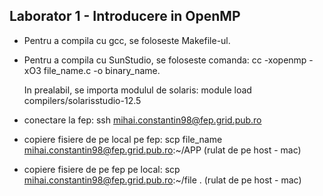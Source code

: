 ## Laborator 1 - Introducere in OpenMP

* Pentru a compila cu gcc, se foloseste Makefile-ul.

* Pentru a compila cu SunStudio, se foloseste comanda: cc -xopenmp -xO3 file_name.c -o binary_name. 

    In prealabil, se importa modulul de solaris: module load compilers/solarisstudio-12.5

* conectare la fep: ssh mihai.constantin98@fep.grid.pub.ro

* copiere fisiere de pe local pe fep: scp file_name mihai.constantin98@fep.grid.pub.ro:~/APP (rulat de pe host - mac)

* copiere fisiere de pe fep pe local: scp mihai.constantin98@fep.grid.pub.ro:~/file . (rulat de pe host - mac)